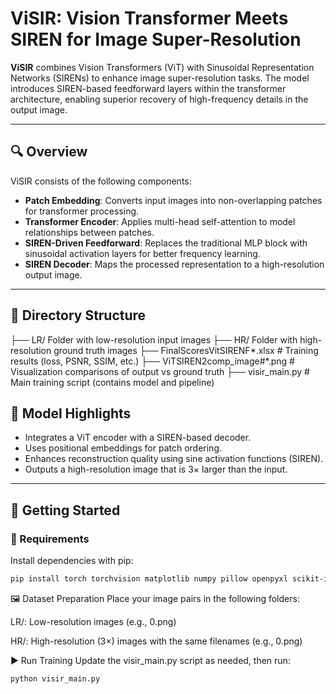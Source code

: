 # ViSIR: Vision Transformer Meets SIREN for Image Super-Resolution

**ViSIR** combines Vision Transformers (ViT) with Sinusoidal Representation Networks (SIRENs) to enhance image super-resolution tasks. The model introduces SIREN-based feedforward layers within the transformer architecture, enabling superior recovery of high-frequency details in the output image.

---

## 🔍 Overview

ViSIR consists of the following components:

- **Patch Embedding**: Converts input images into non-overlapping patches for transformer processing.
- **Transformer Encoder**: Applies multi-head self-attention to model relationships between patches.
- **SIREN-Driven Feedforward**: Replaces the traditional MLP block with sinusoidal activation layers for better frequency learning.
- **SIREN Decoder**: Maps the processed representation to a high-resolution output image.

---

## 📁 Directory Structure

├── LR/  Folder with low-resolution input images
├── HR/  Folder with high-resolution ground truth images
├── FinalScoresVitSIRENF*.xlsx # Training results (loss, PSNR, SSIM, etc.)
├── ViTSIREN2comp_image#*.png # Visualization comparisons of output vs ground truth
├── visir_main.py # Main training script (contains model and pipeline)


## 🧠 Model Highlights

- Integrates a ViT encoder with a SIREN-based decoder.
- Uses positional embeddings for patch ordering.
- Enhances reconstruction quality using sine activation functions (SIREN).
- Outputs a high-resolution image that is 3× larger than the input.

---

## 🧪 Getting Started

### 🔧 Requirements

Install dependencies with pip:

```bash
pip install torch torchvision matplotlib numpy pillow openpyxl scikit-image
```

🖼 Dataset Preparation
Place your image pairs in the following folders:

LR/: Low-resolution images (e.g., 0.png)

HR/: High-resolution (3×) images with the same filenames (e.g., 0.png)

▶️ Run Training
Update the visir_main.py script as needed, then run:

```
python visir_main.py
```
